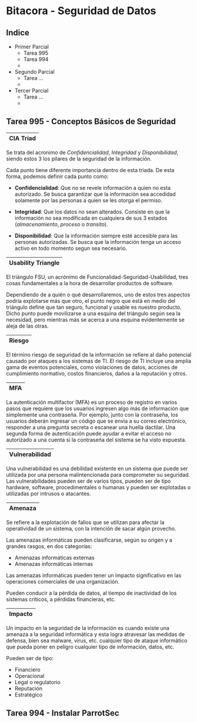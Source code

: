 # Bitacora - Seguridad de Datos

## Indice

 - Primer Parcial
    - Tarea 995
    - Tarea 994
    - 
 - Segundo Parcial
    - Tarea ...
    -
 - Tercer Parcial
    - Tarea ...
    -
## 
## Tarea 995 - Conceptos Básicos de Seguridad

|**CIA Triad**|
|:-----------:|

Se trata del acronimo de *Confidencialidad*, *Integridad* y *Disponibilidad*, siendo estos 3 los pilares de la seguridad de la información.

Cada punto tiene diferente importancia dentro de esta triada. De esta forma, podemos definir cada punto como:
 
 - **Confidencialidad**:
   Que no se revele información a quien no esta autorizado. Se busca garantizar que la información sea accedidad solamente    por las personas a quien se les otorga el permiso.
   
 - **Integridad**:
   Que los datos no sean alterados. Consiste en que la información no sea modificada en cualquiera de sus 3 estados (*almacenamiento*, *proceso* o *transito*).
   
 - **Disponibilidad**:
   Que la información siempre esté accesible para las personas autorizadas. Se busca que la información tenga un acceso 
   activo en todo momento segun sea necesario.

|**Usability Triangle**|
|:--------------------:|

El triángulo FSU, un acrónimo de Funcionalidad-Seguridad-Usabilidad, tres cosas fundamentales a la hora de desarrollar productos de software.

Dependiendo de a quién o qué desarrollaremos, uno de estos tres aspectos podría explotarse más que otro, el punto negro que está en medio del triángulo define que tan seguro, funcional y usable es nuestro producto. Dicho punto puede movilizarse a una esquina del triángulo según sea la necesidad, pero mientras más se acerca a una esquina evidentemente se aleja de las otras.

|**Riesgo**|
|:--------:|

El término riesgo de seguridad de la información se refiere al daño potencial causado por ataques a los sistemas de TI. El riesgo de TI incluye una amplia gama de eventos potenciales, como violaciones de datos, acciones de cumplimiento normativo, costos financieros, daños a la reputación y otros.

|**MFA**|
|:-----:|

La autenticación multifactor (MFA) es un proceso de registro en varios pasos que requiere que los usuarios ingresen algo más de información que simplemente una contraseña. Por ejemplo, junto con la contraseña, los usuarios deberán ingresar un código que se envía a su correo electrónico, responder a una pregunta secreta o escanear una huella dactilar. Una segunda forma de autenticación puede ayudar a evitar el acceso no autorizado a una cuenta si la contraseña del sistema se ha visto expuesta.

|**Vulnerabilidad**|
|:----------------:|

Una vulnerabilidad es una debilidad existente en un sistema que puede ser utilizada por una persona malintencionada para comprometer su seguridad. Las vulnerabilidades pueden ser de varios tipos, pueden ser de tipo hardware, software, procedimentales o humanas y pueden ser explotadas o utilizadas por intrusos o atacantes.

|**Amenaza**|
|:---------:|

Se refiere a la explotación de fallos que se utilizan para afectar la operatividad de un sistema, con la intención de sacar algún provecho.

Las amenazas informáticas pueden clasificarse, según su origen y a grandes rasgos, en dos categorías:

  - Amenazas informáticas externas
  - Amenazas informáticas internas

Las amenazas informáticas pueden tener un impacto significativo en las operaciones comerciales de una organización.

Pueden conducir a la pérdida de datos, al tiempo de inactividad de los sistemas críticos, a pérdidas financieras, etc.

|**Impacto**|
|:---------:|

Un impacto en la seguridad de la información es cuando existe una amenaza a la seguridad informática y esta logra atravesar las medidas de defensa, bien sea malware, virus, etc. cualquier tipo de ataque informático que pueda poner en peligro cualquier tipo de información, datos, etc.

Pueden ser de tipo:

   - Financiero
   - Operacional
   - Legal o regulatorio
   - Reputación
   - Estratégico

## 
## Tarea 994 - Instalar ParrotSec
